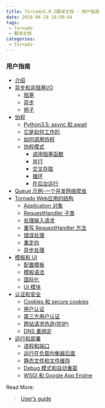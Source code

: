 ```yaml
---
title: Tornado5.0.2翻译文档 - 用户指南
date: 2018-06-10 18:50:44
tags:
 - Tornado
 - 翻译文档
categories:
 - Tornado
---
```


### 用户指南

- [介绍](https://runnerliu.github.io/2018/06/10/tornado502-introduction/)
- [异步和非阻塞I/O](https://runnerliu.github.io/2018/06/10/tornado502-asnon/#more)
  - [阻塞](https://runnerliu.github.io/2018/06/10/tornado502-asnon/#more)
  - [异步](https://runnerliu.github.io/2018/06/10/tornado502-asnon/#more)
  - [例子](https://runnerliu.github.io/2018/06/10/tornado502-asnon/#more)
- [协程]()
  - [Python3.5: async 和 await ]()
  - [它是如何工作的]()
  - [如何调用协程]()
  - [协程模式]()
    - [调用阻塞函数]()
    - [并行]()
    - [交叉存取]()
    - [循环]()
    - [在后台运行]()
- [Queue 示例-一个并发网络爬虫]()
- [Tornado Web应用的结构]()
  - [Application 对象]()
  - [RequestHandler 子类]()
  - [处理输入请求]()
  - [重写 RequestHandler 方法]()
  - [错误处理]()
  - [重定向]()
  - [异步处理]()
- [模板和 UI]()
  - [配置模板]()
  - [模板语法]()
  - [国际化]()
  - [UI 模块]()
- [认证和安全]()
  - [Cookies 和 secure cookies]()
  - [用户认证]()
  - [第三方用户认证]()
  - [跨站请求伪造(防护)]()
  - [DNS 重绑定]()
- [运行和部署]()
  - [进程和端口]()
  - [运行在负载均衡器后面]()
  - [静态文件和文件缓存]()
  - [Debug 模式和自动重载]()
  - [WSGI 和 Google App Engine]()



Read More:

> [User’s guide](http://www.tornadoweb.org/en/stable/guide.html) 